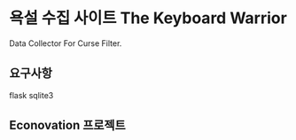 # 욕설 수집 사이트 The Keyboard Warrior
Data Collector For Curse Filter.

## 요구사항
flask
sqlite3

## Econovation 프로젝트
